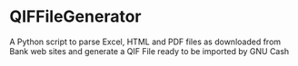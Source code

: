 # QIFFileGenerator
A Python script to parse Excel, HTML and PDF files as downloaded from Bank web sites and generate a QIF File ready to be imported by GNU Cash

